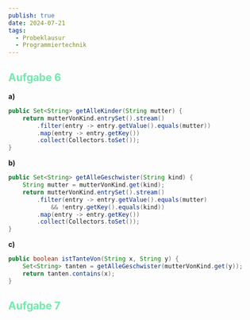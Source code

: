 ```yaml
---
publish: true
date: 2024-07-21
tags:
  - Probeklausur
  - Programmiertechnik
---
```

## <font color="#71e9ac">Aufgabe 6</font>

**a)**
```java
public Set<String> getAlleKinder(String mutter) {
	return mutterVonKind.entrySet().stream()
		.filter(entry -> entry.getValue().equals(mutter))
		.map(entry -> entry.getKey())
		.collect(Collectors.toSet());
}
```

**b)**
```java
public Set<String> getAlleGeschwister(String kind) {
	String mutter = mutterVonKind.get(kind);
	return mutterVonKind.entrySet().stream()
		.filter(entry -> entry.getValue().equals(mutter)
			&& !entry.getKey().equals(kind))
		.map(entry -> entry.getKey())
		.collect(Collectors.toSet());
}
```

**c)**
```java
public boolean istTanteVon(String x, String y) {
	Set<String> tanten = getAlleGeschwister(mutterVonKind.get(y));
	return tanten.contains(x);
}
```

## <font color="#71e9ac">Aufgabe 7</font>
